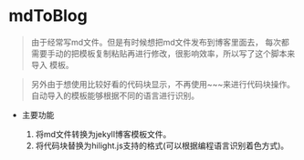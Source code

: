 # mdToBlog

> 由于经常写md文件。但是有时候想把md文件发布到博客里面去，
>每次都需要手动的把模板复制粘贴再进行修改，很影响效率，所以写了这个脚本来导入
>模板。

>另外由于想使用比较好看的代码块显示，不再使用~~~来进行代码块操作。
>自动导入的模板能够根据不同的语言进行识别。

- 主要功能
    
    1. 将md文件转换为jekyll博客模板文件。
    2. 将代码块替换为hilight.js支持的格式(可以根据编程语言识别着色方式)。    


